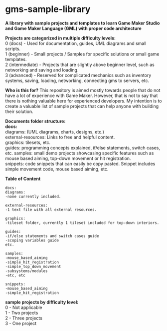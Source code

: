 # gms-sample-library
**A library with sample projects and templates to learn Game Maker Studio and Game Maker Language (GML) with proper code architecture**



**Projects are categorized in multiple difficulty levels:**  
0 (docs) - Used for documentation, guides, UML diagrams and small scripts.  
1 (beginner) - Small projects / Samples for specific solutions or small game templates.   
2 (intermediate) - Projects that are slightly above beginner level, such as networking and saving and loading.   
3 (advanced) - Reserved for complicated mechanics such as inventory systems, saving, loading, networking, connecting gms to servers, etc.  
  
  
  
**Who is this for?**
This repository is aimed mostly towards people that do not have a lot of experience with Game Maker. However, that is not to say that there is nothing valuable here for experienced developers. My intention is to create a valuable list of sample projects that can help anyone with building their solution.  
  
**Documents folder structure:**  
**docs:**  
diagrams: (UML diagrams, charts, designs, etc.)  
external-resources: Links to free and helpful content.  
graphics: tilesets, etc.  
guides: programming concepts explained, if/else statements, switch cases, etc. 
samples: small demo projects showcasing specific features such as mouse based aiming, top-down movement or hit registration.  
snippets: code snippets that can easily be copy pasted. Snippet includes simple movement code, mouse based aiming, etc.  


**Table of Content**    
```
docs:
diagrams:   
-none currently included.  
  
external-resources:  
-1 text file with all external resources.  
  
graphics:  
-tileset folder, currently 1 tileset included for top-down interiors.
  
guides:  
-if/else statements and switch cases guide  
-scoping variables guide  
etc.
  
samples:  
-mouse_based_aiming  
-simple_hit_registration  
-simple_top_down_movement  
-subsystems/modules
-etc, etc
  
snippets:  
-mouse_based_aiming  
-simple_hit_registration  
```  

**sample projects by difficulty level:**  
0 - Not applicable  
1 - Two projects  
2 - Three projects  
3 - One project  

